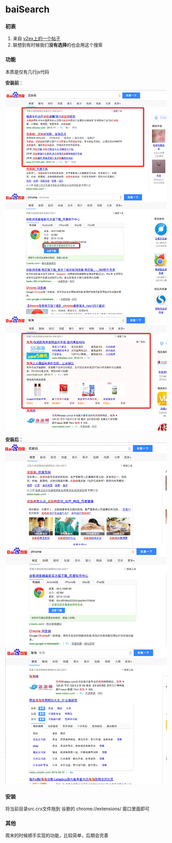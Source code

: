 # baiSearch

### 初衷
1. 来自 [v2ex上的一个帖子](https://www.v2ex.com/t/231604)
2. 联想到有时候我们<strong>没有选择</strong>的也会用这个搜索

### 功能
本质是仅有几行js代码

<strong>安装前</strong>：

 ![image](https://github.com/l1905/defaultNo/blob/master/baiSearch/chrome-extention/other/bai_1.png)
 ![image](https://github.com/l1905/defaultNo/blob/master/baiSearch/chrome-extention/other/bai_2.png)
 ![image](https://github.com/l1905/defaultNo/blob/master/baiSearch/chrome-extention/other/bai_3.png)

<strong>安装后</strong>：
 ![image](https://github.com/l1905/defaultNo/blob/master/baiSearch/chrome-extention/other/bai_no_1.png)
 ![image](https://github.com/l1905/defaultNo/blob/master/baiSearch/chrome-extention/other/bai_no_2.png)
 ![image](https://github.com/l1905/defaultNo/blob/master/baiSearch/chrome-extention/other/bai_no_3.png)
### 安装


将当前目录src.crx文件拖到 谷歌的 chrome://extensions/ 窗口里面即可
### 其他
周末的时候顺手实现的功能，比较简单，后期会完善
